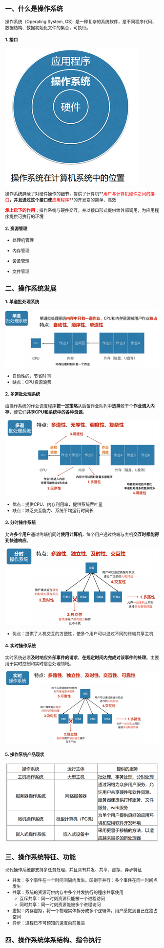 ## 一、什么是操作系统

操作系统（Operating System, OS）是一种复杂的系统软件，是不同程序代码、数据结构、数据初始化文件的集合，可执行。

#### 1. 接口

![image-20220826082244792](images/image-20220826082244792.png)

操作系统屏蔽了对硬件操作的细节，提供了计算机**<font style=color:red>用户与计算机硬件之间的接口</font>**，并且通过这个接口使**<font style=color:red>应用程序</font>**的开发变的简单、高效

**<font style=color:red>承上启下的作用</font>**：操作系统与硬件交互，并以接口形式提供给外部调用，为应用程序提供可执行的环境

#### 2. 资源管理

- 处理机管理

- 内存管理

- 设备管理

- 文件管理



## 二、操作系统发展

#### 1. 单道批处理系统

![image-20220828214405567](images/image-20220828214405567.png)

- 自动性的，节省时间
- 缺点：CPU资源浪费



#### 2. 多道批处理系统

由操作系统的作业调度程序**按一定策略**从后备作业队列中**选择**若干个**作业调入内存**，使它们**共享CPU和系统中的各种资源**。

![image-20220828214625414](images/image-20220828214625414.png)

- 优点：提供CPU、内存利用率，提供系统吞吐量
- 缺点：缺乏交互能力、系统平均运行时间长



#### 3. 分时操作系统

允许**多个用户**通过终端机同时**使用计算机**，每个用户通过终端与主机**交互时都能得到快速响应**。

![image-20220828214906411](images/image-20220828214906411.png)

- 优点：提供了人机交互的方便性，使多个用户可以通过不同的终端共享主机



#### 4. 实时操作系统

实时系统必须**及时响应外部事件的请求**，**在规定时间内完成对该事件的处理**。主要用于实时控制和实时信息处理领域。

![image-20220828215025194](images/image-20220828215025194.png)

#### 5. 操作系统产品现状

![image-20220828215136765](images/image-20220828215136765.png)



## 三、操作系统特征、功能

现代操作系统都支持多任务处理，并且具有并发、共享、虚拟、异步特征

- 并发：多个事件在一个时间间隔内发生。区别于并行：多个事件在同一时间点发生
- 共享：系统的资源可供内存中多个并发执行的程序共享使用
  - 互斥共享：同一时刻资源只能被一个进程访问
  - 同时共享：同一时刻资源能被多个进程访问
- 虚拟：内存虚拟，将一个物理实体拆分成多个逻辑体。用户感觉到自己在独占空间
- 异步：进程已不可预知的速度向前推进



## 四、操作系统体系结构、指令执行